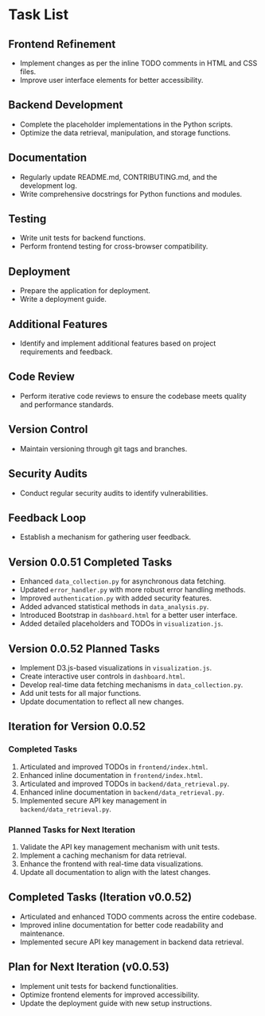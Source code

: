 

# Task List

## Frontend Refinement
- Implement changes as per the inline TODO comments in HTML and CSS files.
- Improve user interface elements for better accessibility.

## Backend Development
- Complete the placeholder implementations in the Python scripts.
- Optimize the data retrieval, manipulation, and storage functions.

## Documentation
- Regularly update README.md, CONTRIBUTING.md, and the development log.
- Write comprehensive docstrings for Python functions and modules.

## Testing
- Write unit tests for backend functions.
- Perform frontend testing for cross-browser compatibility.

## Deployment
- Prepare the application for deployment.
- Write a deployment guide.

## Additional Features
- Identify and implement additional features based on project requirements and feedback.

## Code Review
- Perform iterative code reviews to ensure the codebase meets quality and performance standards.

## Version Control
- Maintain versioning through git tags and branches.

## Security Audits
- Conduct regular security audits to identify vulnerabilities.

## Feedback Loop
- Establish a mechanism for gathering user feedback.


## Version 0.0.51 Completed Tasks
- Enhanced `data_collection.py` for asynchronous data fetching.
- Updated `error_handler.py` with more robust error handling methods.
- Improved `authentication.py` with added security features.
- Added advanced statistical methods in `data_analysis.py`.
- Introduced Bootstrap in `dashboard.html` for a better user interface.
- Added detailed placeholders and TODOs in `visualization.js`.

## Version 0.0.52 Planned Tasks
- Implement D3.js-based visualizations in `visualization.js`.
- Create interactive user controls in `dashboard.html`.
- Develop real-time data fetching mechanisms in `data_collection.py`.
- Add unit tests for all major functions.
- Update documentation to reflect all new changes.

## Iteration for Version 0.0.52

### Completed Tasks

1. Articulated and improved TODOs in `frontend/index.html`.
2. Enhanced inline documentation in `frontend/index.html`.
3. Articulated and improved TODOs in `backend/data_retrieval.py`.
4. Enhanced inline documentation in `backend/data_retrieval.py`.
5. Implemented secure API key management in `backend/data_retrieval.py`.

### Planned Tasks for Next Iteration

1. Validate the API key management mechanism with unit tests.
2. Implement a caching mechanism for data retrieval.
3. Enhance the frontend with real-time data visualizations.
4. Update all documentation to align with the latest changes.


## Completed Tasks (Iteration v0.0.52)

- Articulated and enhanced TODO comments across the entire codebase.
- Improved inline documentation for better code readability and maintenance.
- Implemented secure API key management in backend data retrieval.

## Plan for Next Iteration (v0.0.53)

- Implement unit tests for backend functionalities.
- Optimize frontend elements for improved accessibility.
- Update the deployment guide with new setup instructions.

